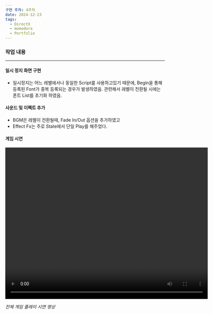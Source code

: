 ```yaml
---
구현 주차: 4주차
date: 2024-12-23
tags:
  - DirectX
  - momodora
  - Portfolio
---
```

### 작업 내용
---


#### 일시 정지 화면 구현
- 일시정지는 어느 레밸에서나 동일한 Script를 사용하고있기 때문에, Begin을 통해 등록된 Font가 중복 등록되는 경우가 발생하였음. 관련해서 래벨이 전환될 시에는 폰트 List를 초기화 하였음.

#### 사운드 및 이펙트 추가
- BGM은 레밸이 전환될때, Fade In/Out 옵션을 추가하였고
- Effect Fx는 주로 State에서 단일 Play를 해주었다.

#### 게임 시연

<video width="640" height="480" controls>
  <source src="images/게임시연.mp4" type="video/mp4">
  브라우저가 비디오 태그를 지원하지 않습니다.
</video>

*전체 게임 플레이 시연 영상*
